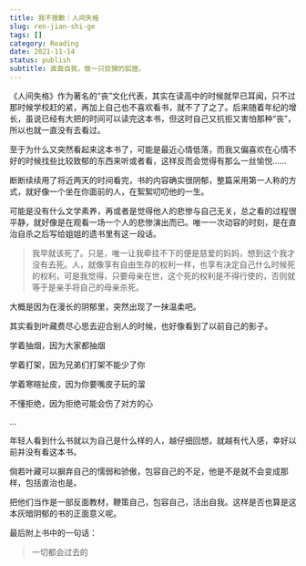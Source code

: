 ```yaml
---
title: 我不报歉｜人间失格
slug: ren-jian-shi-ge
tags: []
category: Reading
date: 2021-11-14
status: publish
subtitle: 直面自我，做一只狡猾的狐狸。
---
```

《人间失格》作为著名的“丧”文化代表，其实在读高中的时候就早已耳闻，只不过那时候学校赶的紧，再加上自己也不喜欢看书，就不了了之了。后来随着年纪的增长，虽说已经有大把的时间可以读完这本书，但这时自己又抗拒又害怕那种“丧”，所以也就一直没有去看过。

至于为什么又突然看起来这本书了，可能是最近心情低落，而我又偏喜欢在心情不好的时候找些比较致郁的东西来听或者看，这样反而会觉得有那么一丝愉悦......

断断续续用了将近两天的时间看完，书的内容确实很阴郁，整篇采用第一人称的方式，就好像一个坐在你面前的人，在絮絮叨叨他的一生。

可能是没有什么文学素养，再或者是觉得他人的悲惨与自己无关，总之看的过程很平静，就好像是在观看一场一个人的悲惨演出而已。唯一一次动容的时刻，是在直治自杀之后写给姐姐的遗书里有这一段话。


> 我早就该死了。只是，唯一让我牵挂不下的便是慈爱的妈妈，想到这个我才没有去死。人，就像享有自由生存的权利一样，也享有决定自己什么时候死的权利，可是我觉得，只要母亲在世，这个死的权利是不得行使的，否则就等于是亲手将自己的母亲杀死。


大概是因为在漫长的阴郁里，突然出现了一抹温柔吧。


其实看到叶藏费尽心思去迎合别人的时候，也好像看到了以前自己的影子。

学着抽烟，因为大家都抽烟

学着打架，因为兄弟们打架不能少了你

学着寒暄扯皮，因为你要嘴皮子玩的溜

不懂拒绝，因为拒绝可能会伤了对方的心

…

年轻人看到什么书就以为自己是什么样的人，越仔细回想，就越有代入感，幸好以前并没有看这本书。


倘若叶藏可以摒弃自己的懦弱和骄傲，包容自己的不足，他是不是就不会变成那样，包括直治也是。

把他们当作是一部反面教材，鞭策自己，包容自己，活出自我。这样是否也算是这本灰暗阴郁的书的正面意义呢。

最后附上书中的一句话：


> 一切都会过去的